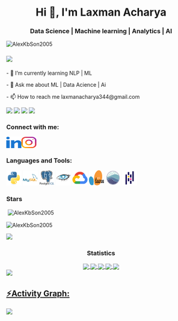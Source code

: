<h1 align="center">Hi 👋, I'm Laxman Acharya</h1>
<h3 align="center">Data Science | Machine learning | Analytics | AI</h3>
<p align="left"> <img src="https://komarev.com/ghpvc/?username=AlexKbSon2005&label=Profile%20views&color=0e75b6&style=flat" alt="AlexKbSon2005" /> </p>
<h3>
    <img src="https://readme-typing-svg.herokuapp.com?color=0357F7&lines=A+Passionate+Data+Scientist+%3A)" />
  </h3>
<p>- 🌱 I’m currently learning NLP | ML</p>
<p>- 💬 Ask me about ML | Data Acience | Ai </p>
<p>- 📫 How to reach me laxmanacharya344@gmail.com </p>

<div> <a href="https://www.linkedin.com/in/acharyalaxman" target="_blank"><img src="https://img.shields.io/badge/LinkedIn-0077B5?style=for-the-badge&logo=linkedin&logoColor=white" target="_blank"></a>
<a href="https://github.com/AlexKbSon2005" target="_blank"><img src="https://img.shields.io/badge/GitHub-100000?style=for-the-badge&logo=github&logoColor=white" target="_blank"></a>
<a href="https://instagram.com/laxman.ig" target="_blank"><img src="https://img.shields.io/badge/Instagram-E4405F?style=for-the-badge&logo=instagram&logoColor=white" target="_blank"></a>
<a href = "mailto:laxmanacharya344@gmail.com"><img src="https://img.shields.io/badge/-Gmail-%23333?style=for-the-badge&logo=gmail&logoColor=white" target="_blank"></a>
</div><h3 align="left">Connect with me:</h3>
<p align="left">
<a href="https://linkedin.com/in/acharyalaxman" target="blank"><img align="center" src="https://raw.githubusercontent.com/teamedwardforever/Readme-Generator/71f25dd8b98329b168142a6b782a107b75eab178/svg/Social/linked-in-alt.svg" alt="acharyalaxman" height="30" width="40" /></a><a href="https://instagram.com/laxman.ig" target="blank"><img align="center" src="https://raw.githubusercontent.com/teamedwardforever/Readme-Generator/71f25dd8b98329b168142a6b782a107b75eab178/svg/Social/instagram.svg" alt="laxman.ig" height="30" width="40" /></a></p>

<h3 align="left">Languages and Tools:</h3>
<p align="left">
<img src="https://raw.githubusercontent.com/teamedwardforever/Readme-Generator/71f25dd8b98329b168142a6b782a107b75eab178/svg/Skills/Languages/python-original.svg" alt="Python" width="40" height="40"/>
<img src="https://raw.githubusercontent.com/teamedwardforever/Readme-Generator/71f25dd8b98329b168142a6b782a107b75eab178/svg/Skills/Database/mysql-original-wordmark.svg" alt="Mysql" width="40" height="40"/>
<img src="https://raw.githubusercontent.com/teamedwardforever/Readme-Generator/71f25dd8b98329b168142a6b782a107b75eab178/svg/Skills/Database/postgresql-original-wordmark.svg" alt="Postgresql" width="40" height="40"/>
<img src="https://raw.githubusercontent.com/teamedwardforever/Readme-Generator/71f25dd8b98329b168142a6b782a107b75eab178/svg/Skills/Database/apache_cassandra-icon.svg" alt="Cassandra" width="40" height="40"/>
<img src="https://raw.githubusercontent.com/teamedwardforever/Readme-Generator/71f25dd8b98329b168142a6b782a107b75eab178/svg/Skills/Devops/google_cloud-icon.svg" alt="Google Cloud" width="40" height="40"/>
<img src="https://raw.githubusercontent.com/teamedwardforever/Readme-Generator/71f25dd8b98329b168142a6b782a107b75eab178/svg/Skills/ML/Scikit_learn_logo_small.svg" alt="Scikit" width="40" height="40"/>
<img src="https://raw.githubusercontent.com/teamedwardforever/Readme-Generator/71f25dd8b98329b168142a6b782a107b75eab178/svg/Skills/ML/logo-mark-lightbg.svg" alt="SeaBorn" width="40" height="40"/>
<img src="https://raw.githubusercontent.com/teamedwardforever/Readme-Generator/71f25dd8b98329b168142a6b782a107b75eab178/svg/Skills/ML/pandas-original.svg" alt="Pandas" width="40" height="40"/>
</p>

<h3 align="left">Stars</h3>
<p>&nbsp;<img align="center" height="180em" src="https://github-readme-stats.vercel.app/api?username=AlexKbSon2005&show_icons=true&locale=en&theme=transparent" alt="AlexKbSon2005" /></p>

<p><img align="center" height="180em" src="https://github-readme-streak-stats.herokuapp.com/?user=AlexKbSon2005&theme=transparent" alt="AlexKbSon2005" /></p>

<img src="https://user-images.githubusercontent.com/73097560/115834477-dbab4500-a447-11eb-908a-139a6edaec5c.gif"><h3 align="center">Statistics</h3>
<div align="center">
<a href="https://github.com/AlexKbSon2005">
<img align="center" src="http://github-profile-summary-cards.vercel.app/api/cards/stats?username=AlexKbSon2005&theme=transparent" height="180em" />
<img align="center" src="http://github-profile-summary-cards.vercel.app/api/cards/most-commit-language?username=AlexKbSon2005&theme=transparent" height="180em" />
<img align="center" src="http://github-profile-summary-cards.vercel.app/api/cards/repos-per-language?username=AlexKbSon2005&theme=transparent" height="180em" />
<img align="center" src="http://github-profile-summary-cards.vercel.app/api/cards/productive-time?username=AlexKbSon2005&theme=transparent" height="180em" />
<img align="center" src="http://github-profile-summary-cards.vercel.app/api/cards/profile-details?username=AlexKbSon2005&theme=transparent" height="180em" />
</div>
<img src="https://user-images.githubusercontent.com/73097560/115834477-dbab4500-a447-11eb-908a-139a6edaec5c.gif"><h2 align="left">⚡Activity Graph:</h2>
<img align="center" src="https://github-readme-activity-graph.vercel.app/graph?username=AlexKbSon2005&theme=tokyo-night"/>
